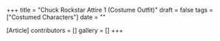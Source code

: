 +++
title = "Chuck Rockstar Attire 1 (Costume Outfit)"
draft = false
tags = ["Costumed Characters"]
date = ""

[Article]
contributors = []
gallery = []
+++